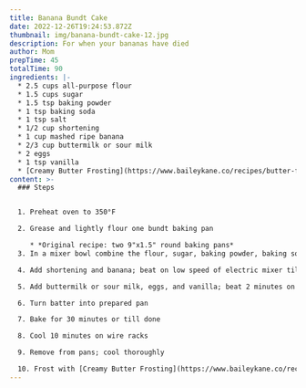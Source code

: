 ```yaml
---
title: Banana Bundt Cake
date: 2022-12-26T19:24:53.872Z
thumbnail: img/banana-bundt-cake-12.jpg
description: For when your bananas have died
author: Mom
prepTime: 45
totalTime: 90
ingredients: |-
  * 2﻿.5 cups all-purpose flour
  * 1﻿.5 cups sugar
  * 1﻿.5 tsp baking powder
  * 1﻿ tsp baking soda
  * 1﻿ tsp salt
  * 1﻿/2 cup shortening
  * 1﻿ cup mashed ripe banana
  * 2﻿/3 cup buttermilk or sour milk
  * 2﻿ eggs
  * 1﻿ tsp vanilla
  * [C﻿reamy Butter Frosting](https://www.baileykane.co/recipes/butter-frosting)
content: >-
  ### S﻿teps


  1. P﻿reheat oven to 350°F

  2. G﻿rease and lightly flour one bundt baking pan

     * *O﻿riginal recipe: two 9"x1.5" round baking pans*
  3. I﻿n a mixer bowl combine the flour, sugar, baking powder, baking soda, and salt

  4. Add shortening and banana; beat on low speed of electric mixer till combined

  5. A﻿dd buttermilk or sour milk, eggs, and vanilla; beat 2 minutes on medium speed

  6. T﻿urn batter into prepared pan

  7. B﻿ake for 30 minutes or till done

  8. C﻿ool 10 minutes on wire racks

  9. R﻿emove from pans; cool thoroughly

  10. F﻿rost with [Creamy Butter Frosting](https://www.baileykane.co/recipes/butter-frosting)
---
```

